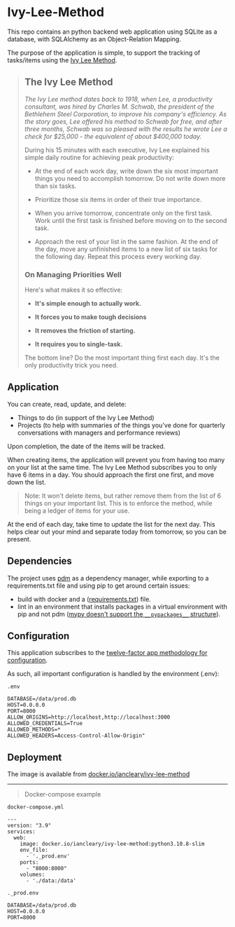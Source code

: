 # Ivy-Lee-Method

This repo contains an python backend web application using SQLite as a database, with SQLAlchemy as an Object-Relation Mapping.

The purpose of the application is simple, to support the tracking of tasks/items using the [Ivy Lee Method](https://jamesclear.com/ivy-lee).

> ## The Ivy Lee Method
>
> *The Ivy Lee method dates back to 1918, when Lee, a productivity consultant, was hired by Charles M. Schwab, the president of the Bethlehem Steel Corporation, to improve his company's efficiency. As the story goes, Lee offered his method to Schwab for free, and after three months, Schwab was so pleased with the results he wrote Lee a check for $25,000 - the equivalent of about $400,000 today.*
>
> During his 15 minutes with each executive, Ivy Lee explained his simple daily routine for achieving peak productivity:
>
>* At the end of each work day, write down the six most important things you need to accomplish tomorrow. Do not write down more than six tasks.
>
>* Prioritize those six items in order of their true importance.
>* When you arrive tomorrow, concentrate only on the first task. Work until the first task is finished before moving on to the second task.
>* Approach the rest of your list in the same fashion. At the end of the day, move any unfinished items to a new list of six tasks for the following day.
>    Repeat this process every working day.
>
> ### On Managing Priorities Well
>
> Here's what makes it so effective:
>
>* **It's simple enough to actually work.**
>
>* **It forces you to make tough decisions**
>* **It removes the friction of starting.**
>* **It requires you to single-task.**
>
> The bottom line? Do the most important thing first each day. It's the only productivity trick you need.

## Application

You can create, read, update, and delete:

* Things to do (in support of the Ivy Lee Method)
* Projects (to help with summaries of the things you've done for quarterly conversations with managers and performance reviews)

Upon completion, the date of the items will be tracked.

When creating items, the application will prevent you from having too many on your list at the same time.  The Ivy Lee Method subscribes you to only have 6 items in a day.  You should approach the first one first, and move down the list.

> Note: It won't delete items, but rather remove them from the list of 6 things on your important list.  This is to enforce the method, while being a ledger of items for your use.

At the end of each day, take time to update the list for the next day.  This helps clear out your mind and separate today from tomorrow, so you can be present.

## Dependencies

The project uses [pdm](https://pdm.fming.dev/latest/usage/project/) as a dependency manager, while exporting to a requirements.txt file and using pip to get around certain issues:

* build with docker and a ([requirements.txt](https://pdm.fming.dev/latest/usage/cli_reference/#exec-0--export)) file.
* lint in an environment that installs packages in a virtual environment with pip and not pdm ([mypy doesn't support the `__pypackages__` structure](https://github.com/pdm-project/pdm/discussions/751)).


## Configuration

This application subscribes to the [twelve-factor app methodology for configuration](https://12factor.net/config).

As such, all important configuration is handled by the environment (.env):

`.env`
```env
DATABASE=/data/prod.db
HOST=0.0.0.0
PORT=8000
ALLOW_ORIGINS=http://localhost,http://localhost:3000
ALLOWED_CREDENTIALS=True
ALLOWED_METHODS=*
ALLOWED_HEADERS=Access-Control-Allow-Origin"
```

## Deployment


The image is available from [docker.io/iancleary/ivy-lee-method](https://hub.docker.com/r/iancleary/ivy-lee-method)

----------

> Docker-compose example

`docker-compose.yml`

```docker-compose
---
version: "3.9"
services:
  web:
    image: docker.io/iancleary/ivy-lee-method:python3.10.8-slim
    env_file:
      - '._prod.env'
    ports:
      - "8000:8000"
    volumes:
      - './data:/data'
```

`._prod.env`

```env
DATABASE=/data/prod.db
HOST=0.0.0.0
PORT=8000
```
